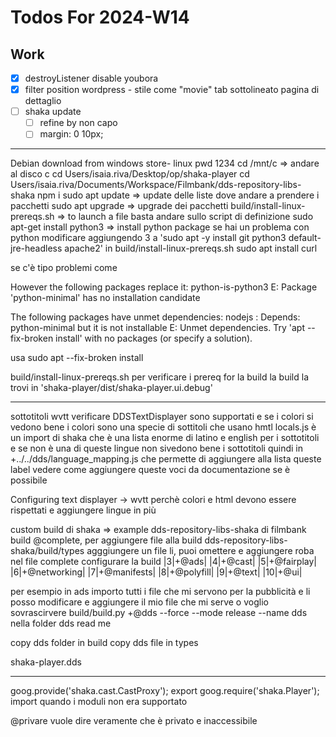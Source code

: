 # Todos For 2024-W14

## Work

- [x] destroyListener disable youbora
- [x] filter position wordpress - stile come "movie" tab sottolineato pagina di dettaglio
- [ ] shaka update
  - [ ] refine by non capo
  - [ ] margin: 0 10px;

---

Debian download from windows store- linux pwd 1234
cd /mnt/c => andare al disco c
cd Users/isaia.riva/Desktop/op/shaka-player
cd Users/isaia.riva/Documents/Workspace/Filmbank/dds-repository-libs-shaka
npm i
sudo apt update => update delle liste dove andare a prendere i pacchetti
sudo apt upgrade => upgrade dei pacchetti
build/install-linux-prereqs.sh => to launch a file basta andare sullo script di definizione
sudo apt-get install python3 => install python package
se hai un problema con python modificare aggiungendo 3 a 'sudo apt -y install git python3 default-jre-headless apache2' in build/install-linux-prereqs.sh
sudo apt install curl

se c'è tipo problemi come

However the following packages replace it:
python-is-python3
E: Package 'python-minimal' has no installation candidate

The following packages have unmet dependencies:
nodejs : Depends: python-minimal but it is not installable
E: Unmet dependencies. Try 'apt --fix-broken install' with no packages (or specify a solution).

usa
sudo apt --fix-broken install

build/install-linux-prereqs.sh per verificare i prereq for  la build
la build la trovi in 'shaka-player/dist/shaka-player.ui.debug'

---

sottotitoli wvtt verificare DDSTextDisplayer sono supportati e se i colori si vedono bene i colori sono una specie di sottitoli che usano hmtl
locals.js è un import di shaka che è una lista enorme di latino e english per i sottotitoli e se non è una di queste lingue non sivedono bene i sottotitoli quindi in +../../dds/language_mapping.js che permette di aggiungere alla lista queste label
vedere come aggiungere queste voci da documentazione se è possibile

Configuring text displayer -> wvtt perchè colori e html devono essere rispettati
e aggiungere lingue in più

custom build di shaka => example dds-repository-libs-shaka di filmbank
build @complete, per aggiungere file alla build dds-repository-libs-shaka/build/types agggiungere un file li, puoi omettere e aggiungere roba
nel file complete configurare la build
|3|+@ads|
|4|+@cast|
|5|+@fairplay|
|6|+@networking|
|7|+@manifests|
|8|+@polyfill|
|9|+@text|
|10|+@ui|

per esempio in ads importo tutti i file che mi servono per la pubblicità e li posso modificare e aggiungere il mio file che mi serve o voglio sovrascirvere
build/build.py +@dds --force --mode release --name dds  nella folder dds read me


copy dds folder in build
copy dds file in types

shaka-player.dds

---

goog.provide('shaka.cast.CastProxy'); export
goog.require('shaka.Player'); import
quando i moduli non era supportato

@privare vuole dire veramente che è privato e inaccessibile
